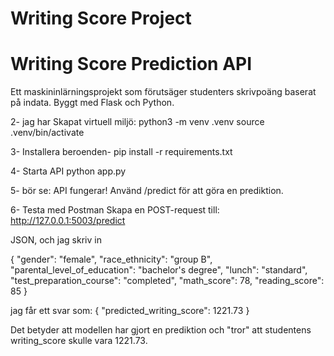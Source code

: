 # Writing Score Project
# Writing Score Prediction API

Ett maskininlärningsprojekt som förutsäger studenters skrivpoäng baserat på indata.
Byggt med Flask och Python.

2- jag har Skapat virtuell miljö:
python3 -m venv .venv
source .venv/bin/activate

3- Installera beroenden- 
pip install -r requirements.txt

4- Starta API
python app.py

5- bör se:
API fungerar! Använd /predict för att göra en prediktion.


6- Testa med Postman
Skapa en POST-request till:
http://127.0.0.1:5003/predict

JSON, och jag skriv in

{
    "gender": "female",
    "race_ethnicity": "group B",
    "parental_level_of_education": "bachelor's degree",
    "lunch": "standard",
    "test_preparation_course": "completed",
    "math_score": 78,
    "reading_score": 85
}

jag får ett svar som:
{
    "predicted_writing_score": 1221.73
}

Det betyder att modellen har gjort en prediktion och "tror" att studentens writing_score skulle vara 1221.73.




